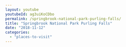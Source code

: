 ```yaml
---
layout: youtube
youtubeId: ag3uiKoCDbo
permalink: /springbrook-national-park-purling-falls/
title: "Springbrook National Park Purling Falls"
date: "2018-11-12"
categories: 
  - "places-to-visit"
---
```


